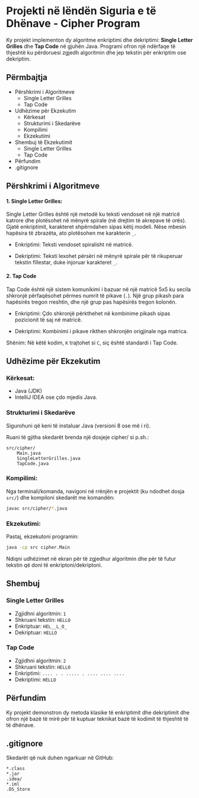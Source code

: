 # Projekti në lëndën Siguria e të Dhënave - Cipher Program


Ky projekt implementon dy algoritme enkriptimi dhe dekriptimi:  **Single Letter Grilles** dhe **Tap Code** në gjuhën Java. Programi ofron një ndërfaqe të thjeshtë ku përdoruesi zgjedh algoritmin dhe jep tekstin për enkriptim ose dekriptim.

## Përmbajtja
- Përshkrimi i Algoritmeve
    - Single Letter Grilles
    - Tap Code
- Udhëzime për Ekzekutim
    - Kërkesat
    - Strukturimi i Skedarëve
    - Kompilimi
    - Ekzekutimi
- Shembuj të Ekzekutimit
    - Single Letter Grilles
    - Tap Code
- Përfundim
- .gitignore

## Përshkrimi i Algoritmeve
#### 1. Single Letter Grilles:
Single Letter Grilles është një metodë ku teksti vendoset në një matricë katrore dhe plotësohet në mënyrë spirale (në drejtim të akrepave të orës). Gjatë enkriptimit, karakteret shpërndahen sipas këtij modeli. Nëse mbesin hapësira të zbrazëta, ato plotësohen me karakterin `_`.

- Enkriptimi: Teksti vendoset spiralisht në matricë.

- Dekriptimi: Teksti lexohet përsëri në mënyrë spirale për të rikuperuar tekstin fillestar, duke injoruar karakteret `_`.

#### 2. Tap Code
Tap Code është një sistem komunikimi i bazuar në një matricë 5x5 ku secila shkronjë përfaqësohet përmes numrit të pikave (`.`). Një grup pikash para hapësirës tregon rreshtin, dhe një grup pas hapësirës tregon kolonën.

- Enkriptimi: Çdo shkronjë përkthehet në kombinime pikash sipas pozicionit të saj në matricë.

- Dekriptimi: Kombinimi i pikave rikthen shkronjën origjinale nga matrica.

Shënim: Në këtë kodim, `K` trajtohet si `C`, siç është standardi i Tap Code.
## Udhëzime për Ekzekutim
### Kërkesat:
- Java (JDK)
- IntelliJ IDEA ose çdo mjedis Java.

### Strukturimi i Skedarëve
Sigurohuni që keni të instaluar Java (versioni 8 ose më i ri).

Ruani të gjitha skedarët brenda një dosjeje cipher/ si p.sh.:
``` 
src/cipher/
    Main.java
    SingleLetterGrilles.java
    TapCode.java
```




### Kompilimi:
Nga terminali/komanda, navigoni në rrënjën e projektit (ku ndodhet dosja `src/`) dhe kompiloni skedarët me komandën:
```bash
javac src/cipher/*.java
```

### Ekzekutimi:
Pastaj, ekzekutoni programin:
```bash
java -cp src cipher.Main
```
Ndiqni udhëzimet në ekran për të zgjedhur algoritmin dhe për të futur tekstin që doni të enkriptoni/dekriptoni.
## Shembuj

### Single Letter Grilles
- Zgjidhni algoritmin: `1`
- Shkruani tekstin: `HELLO`
- Enkriptuar: `HEL__L_O_`
- Dekriptuar: `HELLO`



### Tap Code
- Zgjidhni algoritmin: `2`
- Shkruani tekstin: `HELLO`
- Enkriptimi: `.... . . ..... . .... .... ....`
- Dekriptimi: `HELLO`

## Përfundim
Ky projekt demonstron dy metoda klasike të enkriptimit dhe dekriptimit dhe ofron një bazë të mirë për të kuptuar teknikat bazë të kodimit të thjeshtë të të dhënave.

## .gitignore
Skedarët që nuk duhen ngarkuar në GitHub:
```
*.class
*.jar
.idea/
*.iml
.DS_Store
```